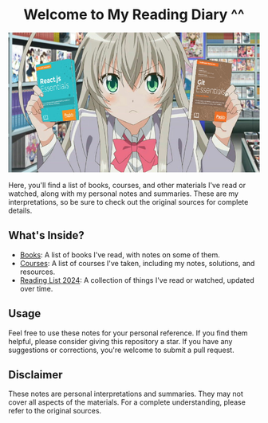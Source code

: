 <div align="center">
<h1>Welcome to My Reading Diary ^^</h1>
  <img src="./assets/nyaruko.jpg" alt="Nyaruko" style="max-width: 100%; height: auto;">
</div>

Here, you'll find a list of books, courses, and other materials I've read or watched, along with my personal notes and summaries. These are my interpretations, so be sure to check out the original sources for complete details.

## What's Inside?

- [Books](/books/my_list.md): A list of books I've read, with notes on some of them.
- [Courses](/courses/my_courses.md): A list of courses I've taken, including my notes, solutions, and resources.
- [Reading List 2024](/reading-list/2024.md): A collection of things I've read or watched, updated over time.

## Usage

Feel free to use these notes for your personal reference. If you find them helpful, please consider giving this repository a star. If you have any suggestions or corrections, you're welcome to submit a pull request.

## Disclaimer

These notes are personal interpretations and summaries. They may not cover all aspects of the materials. For a complete understanding, please refer to the original sources.

